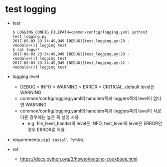test logging
============

* test

  ```
  $ LOGGING_CONFIG_FILEPATH=common/config/logging.yaml python3 test_logging.py
  2017-08-03 23:34:49,949 [DEBUG][test_logging.py:20 -             <module>()] logging test
  $ cat logs/*
  2017-08-03 23:34:49,949 [DEBUG][test_logging.py:20 -             <module>()] logging test
  2017-08-03 23:34:49,949 [DEBUG][test_logging.py:22 -             <module>()] logging test
  ```
* logging level
  * DEBUG < INFO < WARNING < ERROR < CRITICAL, default level은 WARNING
  * common/config/logging.yaml의 handlers쪽과 loggers쪽의 level이 없다면 WARNING
  * common/config/logging.yaml의 handlers쪽과 loggers쪽의 level이 서로 다른 경우에는 높은 쪽 설정 사용
    * e.g. file_level_hander의 level은 INFO, test_level의 level은 ERROR인 경우 ERROR로 적용
* requirements `pip3 install PyYAML`
* ref
  * https://docs.python.org/3/howto/logging-cookbook.html
